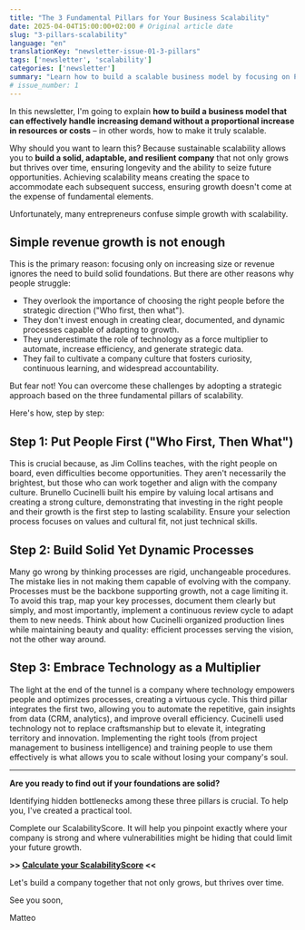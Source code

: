 ```yaml
---
title: "The 3 Fundamental Pillars for Your Business Scalability"
date: 2025-04-04T15:00:00+02:00 # Original article date
slug: "3-pillars-scalability"
language: "en"
translationKey: "newsletter-issue-01-3-pillars"
tags: ['newsletter', 'scalability']
categories: ['newsletter']
summary: "Learn how to build a scalable business model by focusing on People, Processes, and Technology, inspired by Brunello Cucinelli's success."
# issue_number: 1
---
```


In this newsletter, I'm going to explain **how to build a business model that can effectively handle increasing demand without a proportional increase in resources or costs** – in other words, how to make it truly scalable.

Why should you want to learn this? Because sustainable scalability allows you to **build a solid, adaptable, and resilient company** that not only grows but thrives over time, ensuring longevity and the ability to seize future opportunities. Achieving scalability means creating the space to accommodate each subsequent success, ensuring growth doesn't come at the expense of fundamental elements.

Unfortunately, many entrepreneurs confuse simple growth with scalability.

## Simple revenue growth is not enough

This is the primary reason: focusing only on increasing size or revenue ignores the need to build solid foundations. But there are other reasons why people struggle:

-   They overlook the importance of choosing the right people before the strategic direction ("Who first, then what").
-   They don't invest enough in creating clear, documented, and dynamic processes capable of adapting to growth.
-   They underestimate the role of technology as a force multiplier to automate, increase efficiency, and generate strategic data.
-   They fail to cultivate a company culture that fosters curiosity, continuous learning, and widespread accountability.

But fear not! You can overcome these challenges by adopting a strategic approach based on the three fundamental pillars of scalability.

Here's how, step by step:

## Step 1: Put People First ("Who First, Then What")

This is crucial because, as Jim Collins teaches, with the right people on board, even difficulties become opportunities. They aren't necessarily the brightest, but those who can work together and align with the company culture. Brunello Cucinelli built his empire by valuing local artisans and creating a strong culture, demonstrating that investing in the right people and their growth is the first step to lasting scalability. Ensure your selection process focuses on values and cultural fit, not just technical skills.

## Step 2: Build Solid Yet Dynamic Processes

Many go wrong by thinking processes are rigid, unchangeable procedures. The mistake lies in not making them capable of evolving with the company. Processes must be the backbone supporting growth, not a cage limiting it. To avoid this trap, map your key processes, document them clearly but simply, and most importantly, implement a continuous review cycle to adapt them to new needs. Think about how Cucinelli organized production lines while maintaining beauty and quality: efficient processes serving the vision, not the other way around.

## Step 3: Embrace Technology as a Multiplier

The light at the end of the tunnel is a company where technology empowers people and optimizes processes, creating a virtuous cycle. This third pillar integrates the first two, allowing you to automate the repetitive, gain insights from data (CRM, analytics), and improve overall efficiency. Cucinelli used technology not to replace craftsmanship but to elevate it, integrating territory and innovation. Implementing the right tools (from project management to business intelligence) and training people to use them effectively is what allows you to scale without losing your company's soul.

---

**Are you ready to find out if your foundations are solid?**

Identifying hidden bottlenecks among these three pillars is crucial. To help you, I've created a practical tool.

Complete our ScalabilityScore. It will help you pinpoint exactly where your company is strong and where vulnerabilities might be hiding that could limit your future growth.

**>> [Calculate your ScalabilityScore](https://adlimen.com/en/services/scalability-score) <<**

Let's build a company together that not only grows, but thrives over time.

See you soon,

Matteo 